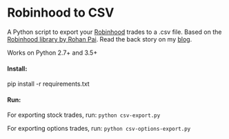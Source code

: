 # Robinhood to CSV

A Python script to export your [Robinhood](https://www.robinhood.com) trades to a .csv file.  Based on the [Robinhood library by Rohan Pai](https://github.com/Jamonek/Robinhood).  Read the back story on my [blog](http://www.onlineaspect.com/2015/12/17/export-robinhood-investments-to-csv).

Works on Python 2.7+ and 3.5+

#### Install:
pip install -r requirements.txt

#### Run:

For exporting stock trades, run:
`python csv-export.py`

For exporting options trades, run:
`python csv-options-export.py`
